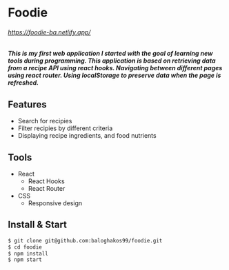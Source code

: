 # Foodie

###### https://foodie-ba.netlify.app/

##### This is my first web application I started with the goal of learning new tools during programming. This application is based on retrieving data from a recipe API using react hooks. Navigating between different pages using react router. Using localStorage to preserve data when the page is refreshed.

## Features

- Search for recipies
- Filter recipies by different criteria
- Displaying recipe ingredients, and food nutrients

## Tools

- React
  - React Hooks
  - React Router
- CSS
  - Responsive design

## Install & Start

```sh
$ git clone git@github.com:baloghakos99/foodie.git
$ cd foodie
$ npm install
$ npm start
```
